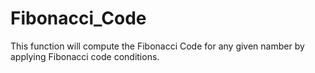 # Fibonacci_Code
This function will compute the Fibonacci Code for any given namber by applying Fibonacci code conditions.
